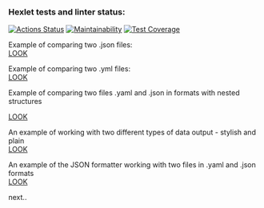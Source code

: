 ### Hexlet tests and linter status:
[![Actions Status](https://github.com/DEGTEVUWU/java-project-71/actions/workflows/hexlet-check.yml/badge.svg)](https://github.com/DEGTEVUWU/java-project-71/actions)
[![Maintainability](https://api.codeclimate.com/v1/badges/9e47a95bafdd5f09e257/maintainability)](https://codeclimate.com/github/DEGTEVUWU/java-project-71/maintainability)
[![Test Coverage](https://api.codeclimate.com/v1/badges/9e47a95bafdd5f09e257/test_coverage)](https://codeclimate.com/github/DEGTEVUWU/java-project-71/test_coverage)


Example of comparing two .json files:  
[LOOK](https://asciinema.org/a/2mRgNUFUOps5D7ZBa5hmHSP16)  

Example of comparing two .yml files:  
[LOOK](https://asciinema.org/a/qVm7XJNQpBSpW0GluDZ8KTI7r)

Example of comparing two files .yaml and .json in formats with nested structures

[LOOK](https://asciinema.org/a/ZMDinocMXrZkvlVX8IGBpKZnd)  

An example of working with two different types of data output - stylish and plain  
[LOOK](https://asciinema.org/a/UGL1OLKIVzOAfMPY94zqxbyF8)  

An example of the JSON formatter working with two files in .yaml and .json formats  
[LOOK](https://asciinema.org/a/id3Wm3Ludzt9PngZID2rSOP6R)  

next..
